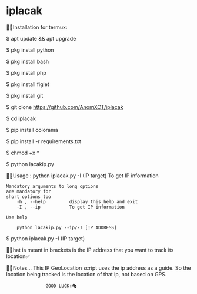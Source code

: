 # iplacak

🔗🔥Installation for termux:

$ apt update && apt upgrade

$ pkg install python

$ pkg install bash

$ pkg install php

$ pkg install figlet

$ pkg install git

$ git clone https://github.com/AnomXCT/iplacak

$ cd iplacak

$ pip install colorama

$ pip install -r requirements.txt

$ chmod +x *

$ python lacakip.py

🔗🔥Usage : python iplacak.py -I (IP target)
    To get IP information

    Mandatory arguments to long options 
    are mandatory for 
    short options too
        -h , --help         display this help and exit
        -I , --ip           To get IP information

    Use help

        python lacakip.py --ip/-I [IP ADDRESS]


$ python iplacak.py -I (IP target)

🔗🔥hat is meant in brackets is the 
    IP address that you want to 
    track its location✅️

🔗🔥Notes...
   This IP GeoLocation script uses the ip address as a guide. 
   So the location being tracked is the location of that ip, 
   not based on GPS.

                   GOOD LUCK✌️🎭
   
    
    
